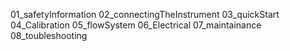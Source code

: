 01_safetyInformation
02_connectingTheInstrument
03_quickStart
04_Calibration
05_flowSystem
06_Electrical
07_maintainance
08_toubleshooting